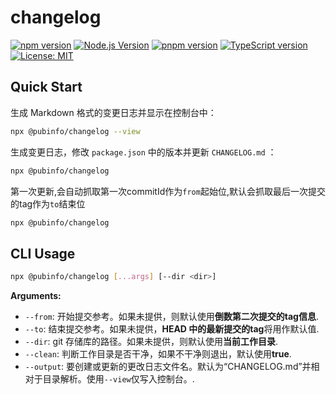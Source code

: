 # changelog

[![npm version][npm-version-src]][npm-version-href]
[![Node.js Version][node-version-src]][node-version-href]
[![pnpm version][pnpm-version-src]][pnpm-version-href]
[![TypeScript version][typescript-version-src]][typescript-version-href]
[![License: MIT][license-src]][license-href]

## Quick Start

生成 Markdown 格式的变更日志并显示在控制台中：

```sh
npx @pubinfo/changelog --view
```

生成变更日志，修改 `package.json` 中的版本并更新 `CHANGELOG.md` ：

```sh
npx @pubinfo/changelog
```

第一次更新,会自动抓取第一次commitId作为`from`起始位,默认会抓取最后一次提交的tag作为`to`结束位

```sh
npx @pubinfo/changelog
```
## CLI Usage

```sh
npx @pubinfo/changelog [...args] [--dir <dir>]
```

**Arguments:**

- `--from`: 开始提交参考。如果未提供，则默认使用**倒数第二次提交的tag信息**.
- `--to`: 结束提交参考。如果未提供，**HEAD 中的最新提交的tag**将用作默认值.
- `--dir`: git 存储库的路径。如果未提供，则默认使用**当前工作目录**.
- `--clean`: 判断工作目录是否干净，如果不干净则退出，默认使用**true**.
- `--output`: 要创建或更新的更改日志文件名。默认为“CHANGELOG.md”并相对于目录解析。使用`--view`仅写入控制台。.

<!-- Badges -->

[npm-version-src]: https://img.shields.io/npm/v/@pubinfo/changelog.svg
[npm-version-href]: https://npmjs.com/package/@pubinfo/changelog
[node-version-src]: https://img.shields.io/badge/node-%5E18.12%20%7C%7C%20%3E%3D20.9-brightgreen.svg
[node-version-href]: https://nodejs.org/en/about/releases/
[pnpm-version-src]: https://img.shields.io/badge/pnpm-8.15.4-blue.svg
[pnpm-version-href]: https://pnpm.io/installation
[typescript-version-src]: https://img.shields.io/badge/TypeScript-%3C%3D5.3.3-blue.svg
[typescript-version-href]: https://www.typescriptlang.org/
[license-src]: https://img.shields.io/badge/License-MIT-yellow.svg
[license-href]: https://opensource.org/licenses/MIT
